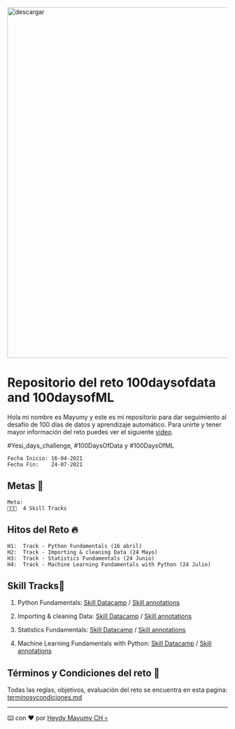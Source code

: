 <img src="https://i.ibb.co/BGwd7BS/portada-2.png" alt="descargar" border="0" width=800px>

# Repositorio del reto 100daysofdata and 100daysofML

Hola mi nombre es Mayumy y este es mi repositorio para dar seguimiento al desafío de 100 días de datos y aprendizaje automático.
Para unirte y tener mayor información del reto puedes ver el siguiente [video](https://www.youtube.com/watch?v=Lpm2_ulJGLk).

#Yesi_days_challenge, #100DaysOfData​ y #100DaysOfML

```
Fecha Inicio: 16-04-2021
Fecha Fin:    24-07-2021
```

## Metas 🚀
```
Meta:
👩🏻‍💼  4 Skill Tracks
```

## Hitos del Reto 🔥 
    H1:  Track - Python Fundamentals (16 abril)
    H2:  Track - Importing & cleaning Data (24 Mayo)
    H3:  Track - Statistics Fundamentals (24 Junio)
    H4:  Track - Machine Learning Fundamentals with Python (24 Julio)

## Skill Tracks🤖 

1. Python Fundamentals:
[Skill Datacamp](https://learn.datacamp.com/skill-tracks/python-fundamentals?version=1) / 
[Skill annotations]()

2. Importing & cleaning Data:
[Skill Datacamp]() / 
[Skill annotations]()

3. Statistics Fundamentals:
[Skill Datacamp]() / 
[Skill annotations]()

4. Machine Learning Fundamentals with Python:
[Skill Datacamp]() / 
[Skill annotations]()

## Términos y Condiciones del  reto 📌
Todas las reglas, objetivos, evaluación del reto se encuentra en esta pagina:
[terminosycondiciones.md]()

---
⌨️ con ❤️ por [Heydy Mayumy CH 💀](https://github.com/MayumyCH)